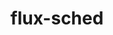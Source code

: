 ---
title: "flux-sched"
layout: cache
categories: [package, develop]
meta: {"compilers": ["gcc@11.4.0", "gcc@7.3.1", "gcc@9.4.0"], "num_specs": 21, "num_specs_by_stack": {"aws-isc": 1, "aws-isc-aarch64": 1, "e4s": 7, "e4s-neoverse-v2": 7, "e4s-neoverse_v1": 4, "e4s-power": 1, "root": 21}, "oss": ["amzn2", "ubuntu20.04", "ubuntu22.04"], "platforms": ["linux"], "stacks": ["aws-isc", "aws-isc-aarch64", "e4s", "e4s-neoverse-v2", "e4s-neoverse_v1", "e4s-power", "root"], "targets": ["aarch64", "neoverse_v1", "neoverse_v2", "ppc64le", "x86_64_v3"], "versions": ["0.33.1", "0.36.1"]}
spec_details: [{"compiler": "gcc@9.4.0", "hash": "4di45vmo52tgnp5ciizwdifhxq6xff47", "os": "ubuntu20.04", "platform": "linux", "size": "-", "stacks": ["e4s-power", "root"], "target": "ppc64le", "variants": ["build_system=cmake", "build_type=Release", "~cuda", "~docs", "generator=ninja", "~ipo"], "versions": ["0.36.1"]}, {"compiler": "gcc@11.4.0", "hash": "6wfmokxgxloihezangfejamc2gh6pgh5", "os": "ubuntu22.04", "platform": "linux", "size": "-", "stacks": ["e4s-neoverse_v1", "root"], "target": "neoverse_v1", "variants": ["build_system=cmake", "build_type=Release", "~cuda", "~docs", "generator=ninja", "~ipo"], "versions": ["0.36.1"]}, {"compiler": "gcc@7.3.1", "hash": "bmtwnaghlfahmxsbiks2kcbmv3kbs3vz", "os": "amzn2", "platform": "linux", "size": "-", "stacks": ["aws-isc-aarch64", "root"], "target": "aarch64", "variants": ["build_system=cmake", "build_type=Release", "~cuda", "~docs", "generator=ninja", "~ipo"], "versions": ["0.33.1"]}, {"compiler": "gcc@11.4.0", "hash": "bt3aeut37vyk73fwyeiuehawgjxgscrw", "os": "ubuntu22.04", "platform": "linux", "size": "-", "stacks": ["e4s-neoverse-v2", "root"], "target": "neoverse_v2", "variants": ["build_system=cmake", "build_type=Release", "~cuda", "~docs", "generator=ninja", "~ipo"], "versions": ["0.36.1"]}, {"compiler": "gcc@11.4.0", "hash": "crgqxjwyq5zf3h3xbw374yj4d3umqkmb", "os": "ubuntu22.04", "platform": "linux", "size": "-", "stacks": ["e4s", "root"], "target": "x86_64_v3", "variants": ["build_system=cmake", "build_type=Release", "~cuda", "~docs", "generator=ninja", "~ipo"], "versions": ["0.36.1"]}, {"compiler": "gcc@11.4.0", "hash": "cvs367obwcjj6gnsinvtxq4az5tn5mfq", "os": "ubuntu22.04", "platform": "linux", "size": "-", "stacks": ["e4s-neoverse_v1", "root"], "target": "neoverse_v1", "variants": ["build_system=cmake", "build_type=Release", "~cuda", "~docs", "generator=ninja", "~ipo"], "versions": ["0.36.1"]}, {"compiler": "gcc@11.4.0", "hash": "fz7ogkxxc3ght27sarxf4qhw6pykb3nl", "os": "ubuntu22.04", "platform": "linux", "size": "-", "stacks": ["e4s", "root"], "target": "x86_64_v3", "variants": ["build_system=cmake", "build_type=Release", "~cuda", "~docs", "generator=ninja", "~ipo"], "versions": ["0.36.1"]}, {"compiler": "gcc@11.4.0", "hash": "haxdpbxgwmtp3atddhjoat2w5dcnievn", "os": "ubuntu22.04", "platform": "linux", "size": "-", "stacks": ["e4s", "root"], "target": "x86_64_v3", "variants": ["build_system=cmake", "build_type=Release", "~cuda", "~docs", "generator=ninja", "~ipo"], "versions": ["0.36.1"]}, {"compiler": "gcc@11.4.0", "hash": "mtu2wpfngzjshtf4knusdvkbkstkukoc", "os": "ubuntu22.04", "platform": "linux", "size": "-", "stacks": ["e4s-neoverse_v1", "root"], "target": "neoverse_v1", "variants": ["build_system=cmake", "build_type=Release", "~cuda", "~docs", "generator=ninja", "~ipo"], "versions": ["0.36.1"]}, {"compiler": "gcc@11.4.0", "hash": "poaeupi53n5plkzexaipg56ilhfcpsna", "os": "ubuntu22.04", "platform": "linux", "size": "-", "stacks": ["e4s-neoverse_v1", "root"], "target": "neoverse_v1", "variants": ["build_system=cmake", "build_type=Release", "~cuda", "~docs", "generator=ninja", "~ipo"], "versions": ["0.36.1"]}, {"compiler": "gcc@11.4.0", "hash": "pstpwz7m75s6cexm2zixik3e5es6hlkf", "os": "ubuntu22.04", "platform": "linux", "size": "-", "stacks": ["e4s", "root"], "target": "x86_64_v3", "variants": ["build_system=cmake", "build_type=Release", "~cuda", "~docs", "generator=ninja", "~ipo"], "versions": ["0.36.1"]}, {"compiler": "gcc@11.4.0", "hash": "q7plm2xrim3dhsgcnludfvje4wcdikx6", "os": "ubuntu22.04", "platform": "linux", "size": "-", "stacks": ["e4s-neoverse-v2", "root"], "target": "neoverse_v2", "variants": ["build_system=cmake", "build_type=Release", "~cuda", "~docs", "generator=ninja", "~ipo"], "versions": ["0.36.1"]}, {"compiler": "gcc@11.4.0", "hash": "qn45p6pkzjmivdp5j7dbyzvc7fxl3jfx", "os": "ubuntu22.04", "platform": "linux", "size": "-", "stacks": ["e4s", "root"], "target": "x86_64_v3", "variants": ["build_system=cmake", "build_type=Release", "~cuda", "~docs", "generator=ninja", "~ipo"], "versions": ["0.36.1"]}, {"compiler": "gcc@11.4.0", "hash": "r5iavpfhrpgabeqspvjnirq3kokb6qna", "os": "ubuntu22.04", "platform": "linux", "size": "-", "stacks": ["e4s", "root"], "target": "x86_64_v3", "variants": ["build_system=cmake", "build_type=Release", "~cuda", "~docs", "generator=ninja", "~ipo"], "versions": ["0.36.1"]}, {"compiler": "gcc@11.4.0", "hash": "stpcculm25kzdbtg2ef576d5rcs6idx3", "os": "ubuntu22.04", "platform": "linux", "size": "-", "stacks": ["e4s-neoverse-v2", "root"], "target": "neoverse_v2", "variants": ["build_system=cmake", "build_type=Release", "~cuda", "~docs", "generator=ninja", "~ipo"], "versions": ["0.36.1"]}, {"compiler": "gcc@11.4.0", "hash": "sysif73dm77qs6vwr6m7ulwm3nu2pt27", "os": "ubuntu22.04", "platform": "linux", "size": "-", "stacks": ["e4s-neoverse-v2", "root"], "target": "neoverse_v2", "variants": ["build_system=cmake", "build_type=Release", "~cuda", "~docs", "generator=ninja", "~ipo"], "versions": ["0.36.1"]}, {"compiler": "gcc@11.4.0", "hash": "tks46cxd64hduwswfh73cscuu6ppj2aq", "os": "ubuntu22.04", "platform": "linux", "size": "-", "stacks": ["e4s-neoverse-v2", "root"], "target": "neoverse_v2", "variants": ["build_system=cmake", "build_type=Release", "~cuda", "~docs", "generator=ninja", "~ipo"], "versions": ["0.36.1"]}, {"compiler": "gcc@7.3.1", "hash": "tvis2v3tlnczxxdy3voozwmtpmnp65vn", "os": "amzn2", "platform": "linux", "size": "-", "stacks": ["aws-isc", "root"], "target": "x86_64_v3", "variants": ["build_system=cmake", "build_type=Release", "~cuda", "~docs", "generator=ninja", "~ipo"], "versions": ["0.33.1"]}, {"compiler": "gcc@11.4.0", "hash": "z5wtk4ipuboq2srhxxleaxctm25hqnun", "os": "ubuntu22.04", "platform": "linux", "size": "-", "stacks": ["e4s-neoverse-v2", "root"], "target": "neoverse_v2", "variants": ["build_system=cmake", "build_type=Release", "~cuda", "~docs", "generator=ninja", "~ipo"], "versions": ["0.36.1"]}, {"compiler": "gcc@11.4.0", "hash": "zjwp2hgvauuqwchh7z4qy5go36a4l3ko", "os": "ubuntu22.04", "platform": "linux", "size": "-", "stacks": ["e4s", "root"], "target": "x86_64_v3", "variants": ["build_system=cmake", "build_type=Release", "~cuda", "~docs", "generator=ninja", "~ipo"], "versions": ["0.36.1"]}, {"compiler": "gcc@11.4.0", "hash": "znljdotkd3647nhemriakk5cd3jv5zvf", "os": "ubuntu22.04", "platform": "linux", "size": "-", "stacks": ["e4s-neoverse-v2", "root"], "target": "neoverse_v2", "variants": ["build_system=cmake", "build_type=Release", "~cuda", "~docs", "generator=ninja", "~ipo"], "versions": ["0.36.1"]}]
---